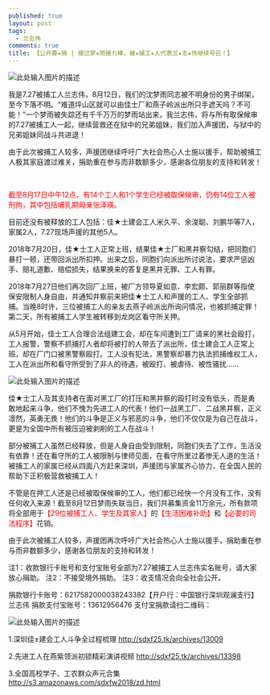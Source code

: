 ```yaml
---
published: true
layout: post
tags:
  - 兰志伟
comments: true
title: 【公开募★捐 | 接过梦★雨接力棒，被★捕工★人代表兰★志★伟继续号召！】
---
```


![此处输入图片的描述][1]

我是7.27被捕工人兰志伟，8月12日，我们的沈梦雨同志被不明身份的男子绑架，至今下落不明。“难道坪山区就可以由佳士厂和燕子岭派出所只手遮天吗？不可能！”一个梦雨被失踪还有千千万万的梦雨站出来，我兰志伟，将与所有取保候审的7.27被捕工人一起，继续营救还在狱中的兄弟姐妹，我们加入声援团，与狱中的兄弟姐妹同战斗共进退！

由于此次被捕工人较多，声援团继续呼吁广大社会热心人士施以援手，帮助被捕工人极其家庭渡过难关，捐助重在参与而非数额多少，感谢各位朋友的支持和转发！

<br>


<span style="color:red">截至8月17日中午12点，有14个工人和1个学生已经被取保候审，仍有14位工人被刑拘，其中包括哺乳期母亲张泽瑛。</span>

目前还没有被释放的工人包括：佳★士建会工人米久平、余浚聪、刘鹏华等7人，家属2人，7.27现场声援的其他5人。

2018年7月20日，佳★士工人正常上班，结果佳★士厂和黑井察勾结，把同胞们暴打一顿，还带回派出所扣押。出来之后，同胞们向派出所讨说法，要求严惩凶手、赔礼道歉、赔偿损失，结果换来的答复是黑井无罪、工人有罪。

2018年7月27日他们再次回厂上班，被厂方领导夏如意、李宏颇、郭丽群等指使保安限制人身自由，并通知井察前来把佳★士工人和声援的工人、学生全部抓捕。当晚8时许，三位被捕工人的亲友去燕子岭派出所询问情况，也被抓捕定罪！第二天，所有被捕工人学生被转移到龙岗区看守所关押。

从5月开始，佳士工人合理合法组建工会，却在车间遭到工厂请来的黑社会殴打，工人报警，警察不抓捕打人者却将被打的人带去了派出所，佳士建会工人正常上班，却在厂门口被黑警察殴打。工人没有犯法，黑警察却暴力执法抓捕维权工人，工人在派出所和看守所受到了非人的待遇，被殴打、被虐待、被性骚扰……

![此处输入图片的描述][2]

佳★士工人及其支持者在面对黑工厂的打压和黑井察的殴打时没有低头，而是勇敢地起来斗争，他们不愧为先进工人的代表！他们一战黑工厂、二战黑井察，正义凛然，英勇无畏！他们的斗争是正义与邪恶的斗争，他们不仅仅是为自己在战斗，更是为全国中所有被压迫被剥削的工人在战斗！

部分被捕工人虽然已经释放，但是人身自由受到限制，同胞们失去了工作，生活没有依靠！还在看守所的工人被限制与律师见面，在看守所里过着惨无人道的生活！被捕工人的家属已经从四面八方赶来深圳，声援团与家属齐心协力，在全国人民的帮助下正积极营救被捕工人！

不管是在押工人还是已经被取保候审的工人，他们都已经快一个月没有工作，没有任何收入来源！截至8月12日梦雨失联当日，我们共募集资金11万余元，所有款项将全部用于<span style="color:red">【29位被捕工人、学生及其家人】</span>的<span style="color:red">【生活困难补助】</span>和<span style="color:red">【必要的司法程序】</span>花销。

由于此次被捕工人较多，声援团再次呼吁广大社会热心人士施以援手，捐助重在参与而非数额多少，感谢各位朋友的支持和转发！

注1：收款银行卡账号和支付宝账号全部为7.27被捕工人兰志伟实名账号，请大家放心捐助。
注2：不接受境外捐助。
注3：收支情况会向全社会公开。

捐款银行卡账号：6217582000038243382【开户行：中国银行深圳观澜支行】兰志伟
捐款支付宝账号：13612956476
支付宝捐款请扫二维码：

 ![此处输入图片的描述][3]
 
1.深圳佳±建会工人斗争全过程梳理
http://sdxf25.tk/archives/13009

2.先进工人在燕紫领派初锁精彩演讲视频
http://sdxf25.tk/archives/13398

3.全国高校学子、工农群众声元合集
http://s3.amazonaws.com/sdxfw2018/zd.html


  [1]: http://wx3.sinaimg.cn/mw690/0060lm7Tly1fuci51t1gzj30j60eek77.jpg
  [2]: http://wx1.sinaimg.cn/mw690/0060lm7Tly1fuci502vtfj30k00fdadj.jpg
  [3]: http://wx3.sinaimg.cn/mw690/0060lm7Tly1fuci50as2cj30go0p0tan.jpg